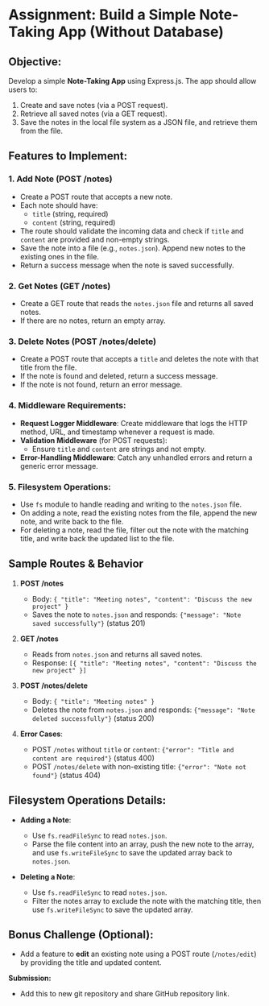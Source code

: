 # Assignment: Build a Simple Note-Taking App (Without Database)

## Objective:

Develop a simple **Note-Taking App** using Express.js. The app should allow users to:

1. Create and save notes (via a POST request).
2. Retrieve all saved notes (via a GET request).
3. Save the notes in the local file system as a JSON file, and retrieve them from the file.

## Features to Implement:

### 1. Add Note (POST /notes)

- Create a POST route that accepts a new note.
- Each note should have:
  - `title` (string, required)
  - `content` (string, required)
- The route should validate the incoming data and check if `title` and `content` are provided and non-empty strings.
- Save the note into a file (e.g., `notes.json`). Append new notes to the existing ones in the file.
- Return a success message when the note is saved successfully.

### 2. Get Notes (GET /notes)

- Create a GET route that reads the `notes.json` file and returns all saved notes.
- If there are no notes, return an empty array.

### 3. Delete Notes (POST /notes/delete)

- Create a POST route that accepts a `title` and deletes the note with that title from the file.
- If the note is found and deleted, return a success message.
- If the note is not found, return an error message.

### 4. Middleware Requirements:

- **Request Logger Middleware**: Create middleware that logs the HTTP method, URL, and timestamp whenever a request is made.
- **Validation Middleware** (for POST requests):
  - Ensure `title` and `content` are strings and not empty.
- **Error-Handling Middleware**: Catch any unhandled errors and return a generic error message.

### 5. Filesystem Operations:

- Use `fs` module to handle reading and writing to the `notes.json` file.
- On adding a note, read the existing notes from the file, append the new note, and write back to the file.
- For deleting a note, read the file, filter out the note with the matching title, and write back the updated list to the file.

## Sample Routes & Behavior

1. **POST /notes**

   - Body: `{ "title": "Meeting notes", "content": "Discuss the new project" }`
   - Saves the note to `notes.json` and responds: `{"message": "Note saved successfully"}` (status 201)

2. **GET /notes**

   - Reads from `notes.json` and returns all saved notes.
   - Response: `[{ "title": "Meeting notes", "content": "Discuss the new project" }]`

3. **POST /notes/delete**

   - Body: `{ "title": "Meeting notes" }`
   - Deletes the note from `notes.json` and responds: `{"message": "Note deleted successfully"}` (status 200)

4. **Error Cases**:
   - POST `/notes` without `title` or `content`: `{"error": "Title and content are required"}` (status 400)
   - POST `/notes/delete` with non-existing title: `{"error": "Note not found"}` (status 404)

## Filesystem Operations Details:

- **Adding a Note**:

  - Use `fs.readFileSync` to read `notes.json`.
  - Parse the file content into an array, push the new note to the array, and use `fs.writeFileSync` to save the updated array back to `notes.json`.

- **Deleting a Note**:
  - Use `fs.readFileSync` to read `notes.json`.
  - Filter the notes array to exclude the note with the matching title, then use `fs.writeFileSync` to save the updated array.

## Bonus Challenge (Optional):

- Add a feature to **edit** an existing note using a POST route (`/notes/edit`) by providing the title and updated content.

**Submission:**

- Add this to new git repository and share GitHub repository link.
